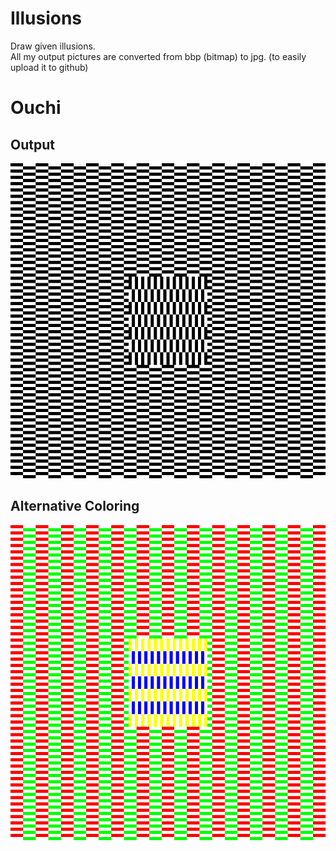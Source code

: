 # Illusions
Draw given illusions.  
All my output pictures are converted from bbp (bitmap) to jpg. (to easily upload it to github)

# Ouchi
## Output 
![Output Ouchi](./ouchi.jpg)
## Alternative Coloring
![Alternative Ouchi](./alt-ouchi.jpg)
